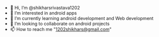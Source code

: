 - 👋 Hi, I’m @shikharsrivastava1202
- 👀 I’m interested in android apps
- 🌱 I’m currently learning android development and Web development
- 💞️ I’m looking to collaborate on android projects
- 📫 How to reach me "1202shikhars@gmail.com"

<!---
shikharsrivastava1202/shikharsrivastava1202 is a ✨ special ✨ repository because its `README.md` (this file) appears on your GitHub profile.
You can click the Preview link to take a look at your changes.
--->
